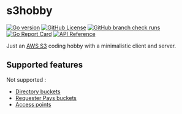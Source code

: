 # s3hobby

[![Go version](https://img.shields.io/github/go-mod/go-version/lvjp/s3hobby?logo=go&labelColor=#00ADD8)](https://go.dev/doc/devel/release)
[![GitHub License](https://img.shields.io/github/license/lvjp/s3hobby)](https://github.com/lvjp/s3hobby/blob/main/LICENSE)
[![GitHub branch check runs](https://img.shields.io/github/check-runs/lvjp/s3hobby/main?logo=github)](https://github.com/lvjp/s3hobby/actions?query=branch%3Amain)
[![Go Report Card](https://goreportcard.com/badge/github.com/lvjp/s3hobby)](https://goreportcard.com/report/github.com/lvjp/s3hobby)
[![API Reference](https://img.shields.io/badge/api-reference-blue.svg)](https://pkg.go.dev/github.com/lvjp/s3hobby)

Just an [AWS S3](https://aws.amazon.com/fr/s3/) coding hobby with a minimalistic client and server.

## Supported features

Not supported :

- [Directory buckets](https://docs.aws.amazon.com/AmazonS3/latest/userguide/directory-buckets-overview.html)
- [Requester Pays buckets](https://docs.aws.amazon.com/AmazonS3/latest/userguide/RequesterPaysBuckets.html)
- [Access points](https://docs.aws.amazon.com/AmazonS3/latest/userguide/using-access-points.html)
